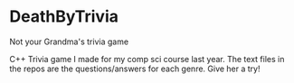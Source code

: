 # DeathByTrivia
Not your Grandma's trivia game

C++ Trivia game I made for my comp sci course last year. The text files in the repos are the questions/answers for each genre. Give her a try!
